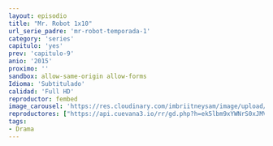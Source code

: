 ```yaml
---
layout: episodio
title: "Mr. Robot 1x10"
url_serie_padre: 'mr-robot-temporada-1'
category: 'series'
capitulo: 'yes'
prev: 'capitulo-9'
anio: '2015'
proximo: ''
sandbox: allow-same-origin allow-forms
Idioma: 'Subtitulado'
calidad: 'Full HD'
reproductor: fembed
image_carousel: 'https://res.cloudinary.com/imbriitneysam/image/upload/v1546988731/robot1-poster-min.jpg'
reproductores: ["https://api.cuevana3.io/rr/gd.php?h=ek5lbm9xYWNrS0xJMVp5b21KREk0dFBLbjVkaHhkRGdrOG1jbnBpUnhhS1ZsNXhxcmJYSXFzTzJacWQvM0xmZ3VNK0hsR21yeE9PVWs2T25acnEyNjVTU3FadVkyUT09"]
tags:
- Drama
---
```











